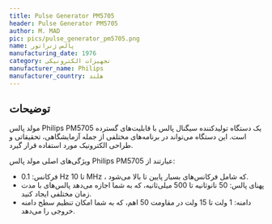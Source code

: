 ```yaml
---
title: Pulse Generator PM5705
header: Pulse Generator PM5705
author: M. MAD
pic: pics/pulse_generator_pm5705.png
name: پالس ژنراتور
manufacturing_date: 1976
category: تجهیزات الکترونیکی
manufacturer_name: Philips
manufacturer_country: هلند
---
```


<h2 class="fa-IR-explanation-header">توضیحات</h2>
<p>
مولد پالس
<span class="english-text">Philips PM5705</span>
یک دستگاه تولیدکننده سیگنال پالس با قابلیت‌های گسترده است. این دستگاه می‌تواند
در برنامه‌های مختلفی از جمله آزمایشگاهی، تحقیقاتی و طراحی الکترونیک مورد
استفاده قرار گیرد.
</p>
<p>
ویژگی‌های اصلی مولد پالس
<span class="english-text">Philips PM5705</span>
عبارتند از:
</p>
<ul>
<li>
فرکانس:
<span class="english-text">0.1 Hz</span>
تا
<span class="english-text">10 MHz</span>
، که شامل فرکانس‌های بسیار پایین تا بالا می‌شود.
</li>
<li>
پهنای پالس: 50 نانوثانیه تا 500 میلی‌ثانیه، که به شما اجازه می‌دهد پالس‌های با
مدت زمان مختلفی ایجاد کنید.
</li>
<li>
دامنه: 1 ولت تا 15 ولت در مقاومت 50 اهم، که به شما امکان تنظیم سطح دامنه خروجی
را می‌دهد.
</li>
</ul>
